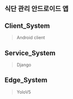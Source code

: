 식단 관리 안드로이드 앱
---

Client_System
---
> Android client

Service_System
---
> Django

Edge_System
---
>YoloV5